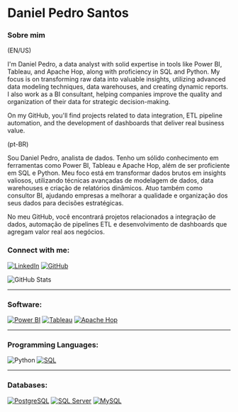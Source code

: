 
# Daniel Pedro Santos

### Sobre mim

(EN/US)

I'm Daniel Pedro, a data analyst with solid expertise in tools like Power BI, Tableau, and Apache Hop, along with proficiency in SQL and Python. My focus is on transforming raw data into valuable insights, utilizing advanced data modeling techniques, data warehouses, and creating dynamic reports. I also work as a BI consultant, helping companies improve the quality and organization of their data for strategic decision-making.

On my GitHub, you'll find projects related to data integration, ETL pipeline automation, and the development of dashboards that deliver real business value.


(pt-BR)

Sou Daniel Pedro, analista de dados. Tenho um sólido conhecimento em ferramentas como Power BI, Tableau e Apache Hop, além de ser proficiente em SQL e Python. Meu foco está em transformar dados brutos em insights valiosos, utilizando técnicas avançadas de modelagem de dados, data warehouses e criação de relatórios dinâmicos. Atuo também como consultor BI, ajudando empresas a melhorar a qualidade e organização dos seus dados para decisões estratégicas.

No meu GitHub, você encontrará projetos relacionados a integração de dados, automação de pipelines ETL e desenvolvimento de dashboards que agregam valor real aos negócios.

### Connect with me:

[![LinkedIn](https://img.shields.io/badge/LinkedIn-0077B5?style=for-the-badge&logo=linkedin&logoColor=white)](https://www.linkedin.com/in/danielpedrosantos/) [![GitHub](https://img.shields.io/badge/GitHub-100000?style=for-the-badge&logo=github&logoColor=white)](https://github.com/DanielPedroSantos)

![GitHub Stats](https://github-readme-stats.vercel.app/api?username=DanielPedro&theme=transparent&bg_color=000&border_color=30A3DC&show_icons=true&icon_color=30A3DC&title_color=E94D5F&text_color=FFF)

---

### Software: 

[![Power BI](https://img.shields.io/badge/PowerBI-F2C811?style=for-the-badge&logo=power-bi&logoColor=black)](https://powerbi.microsoft.com/) [![Tableau](https://img.shields.io/badge/Tableau-E97627?style=for-the-badge&logo=Tableau&logoColor=white)](https://www.tableau.com/) [![Apache Hop](https://img.shields.io/badge/Apache_Hop-231F20?style=for-the-badge&logo=Apache&logoColor=white)](https://hop.apache.org/)

---

### Programming Languages: 

![Python](https://img.shields.io/badge/python-3670A0?style=for-the-badge&logo=python&logoColor=ffdd54) [![SQL](https://img.shields.io/badge/SQL-4479A1?style=for-the-badge&logo=database&logoColor=white)](https://en.wikipedia.org/wiki/SQL)

---

### Databases: 
[![PostgreSQL](https://img.shields.io/badge/PostgreSQL-316192?style=for-the-badge&logo=postgresql&logoColor=white)](https://www.postgresql.org/) [![SQL Server](https://img.shields.io/badge/SQL_Server-CC2927?style=for-the-badge&logo=microsoft-sql-server&logoColor=white)](https://www.microsoft.com/en-us/sql-server) [![MySQL](https://img.shields.io/badge/MySQL-4479A1?style=for-the-badge&logo=mysql&logoColor=white)](https://www.mysql.com/)

 
